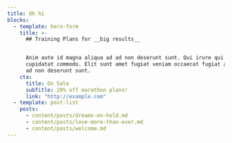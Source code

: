 ```yaml
---
title: Oh hi
blocks:
  - template: hero-form
    title: >-
      ## Training Plans for __big results__


      Anim aute id magna aliqua ad ad non deserunt sunt. Qui irure qui lorem
      cupidatat commodo. Elit sunt amet fugiat veniam occaecat fugiat aliqua ad
      ad non deserunt sunt.
    cta:
      title: On Sale
      subTitle: 20% off marathon plans!
      link: "http://example.com"
  - template: post-list
    posts:
      - content/posts/dreams-on-hold.md
      - content/posts/love-more-than-ever.md
      - content/posts/welcome.md
---
```

